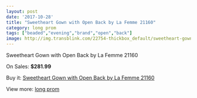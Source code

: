 ```yaml
---
layout: post
date: '2017-10-28'
title: "Sweetheart Gown with Open Back by La Femme 21160"
category: long prom
tags: ["beaded","evening","brand","open","back"]
image: http://img.transblink.com/22754-thickbox_default/sweetheart-gown-with-open-back-by-la-femme-21160.jpg
---
```

Sweetheart Gown with Open Back by La Femme 21160

On Sales: **$281.99**
<a href="https://www.transblink.com/en/long-prom/7230-sweetheart-gown-with-open-back-by-la-femme-21160.html"><amp-img layout="responsive" width="600" height="600" src="//img.transblink.com/22754-thickbox_default/sweetheart-gown-with-open-back-by-la-femme-21160.jpg" alt="Sweetheart Gown with Open Back by La Femme 21160 0" /></a>
<a href="https://www.transblink.com/en/long-prom/7230-sweetheart-gown-with-open-back-by-la-femme-21160.html"><amp-img layout="responsive" width="600" height="600" src="//img.transblink.com/22755-thickbox_default/sweetheart-gown-with-open-back-by-la-femme-21160.jpg" alt="Sweetheart Gown with Open Back by La Femme 21160 1" /></a>

Buy it: [Sweetheart Gown with Open Back by La Femme 21160](https://www.transblink.com/en/long-prom/7230-sweetheart-gown-with-open-back-by-la-femme-21160.html "Sweetheart Gown with Open Back by La Femme 21160")

View more: [long prom](https://www.transblink.com/en/58-long-prom "long prom")
